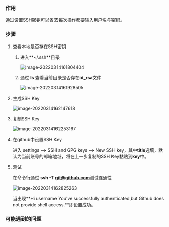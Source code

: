 ### 作用

通过设置SSH密钥可以省去每次操作都要输入用户名与密码。

### 步骤

1. 查看本地是否存在SSH密钥

   1. 进入**~/.ssh**目录

      ![image-20220314161804404](../assets/img/SetSSHKey/01.png)

   2. 通过 **ls** 查看当前目录是否存在**id_rsa**文件

      ![image-20220314161928505](../assets/img/SetSSHKey/02.png)

2. 生成SSH Key

   ![image-20220314162147618](../assets/img/SetSSHKey/03.png)

   <!--email为github绑定的邮箱-->

3. 复制SSH Key

   ![image-20220314162253167](../assets/img/SetSSHKey/04.png)

4. 在github中设置SSH Key

   进入 settings --> SSH and GPG keys --> New SSH key，其中**title**选填，默认为当前账号的邮箱地址，将在上一步复制的SSH Key黏贴到**key**中。

5. 测试

   在命令行通过 **ssh -T git@github.com**测试连通性

   ![image-20220314162825263](../assets/img/SetSSHKey/05.png)

   当出现**Hi username You've successfully authenticated,but Github does not provide shell access.**即设置成功。

   <!--username为github用户名-->

### 可能遇到的问题